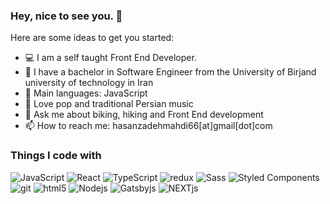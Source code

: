 ###  Hey, nice to see you. 👋

<p>Here are some ideas to get you started:</p>

- 💻 I am a self taught Front End Developer.
- 🌱 I have a bachelor in Software Engineer from the University of Birjand university of technology in Iran
- 🌟 Main languages: JavaScript
- 🎵 Love pop and traditional Persian music
- 💬 Ask me about biking, hiking and Front End development
- 📫 How to reach me: hasanzadehmahdi66[at]gmail[dot]com

<h3>Things I code with</h3>
<p>
  <img alt="JavaScript" src="https://img.shields.io/badge/JavaScript%20-%23F7DF1E.svg?logo=javascript&logoColor=black">
  <img alt="React" src="https://img.shields.io/badge/-React-45b8d8?style=flat-square&logo=react&logoColor=white" />
  <img alt="TypeScript" src="https://img.shields.io/badge/-TypeScript-007ACC?style=flat-square&logo=typescript&logoColor=white" />
  <img alt="redux" src="https://img.shields.io/badge/-Redux-764ABC?style=flat-square&logo=redux&logoColor=white" />
  <img alt="Sass" src="https://img.shields.io/badge/-Sass-CC6699?style=flat-square&logo=sass&logoColor=white" />
  <img alt="Styled Components" src="https://img.shields.io/badge/-Styled_Components-db7092?style=flat-square&logo=styled-components&logoColor=white" />
  <img alt="git" src="https://img.shields.io/badge/-Git-F05032?style=flat-square&logo=git&logoColor=white" />
  <img alt="html5" src="https://img.shields.io/badge/-HTML5-E34F26?style=flat-square&logo=html5&logoColor=white" />
  <img alt="Nodejs" src="https://img.shields.io/badge/-Nodejs-43853d?style=flat-square&logo=Node.js&logoColor=white" />
  <img alt="Gatsbyjs" src="https://img.shields.io/badge/Gatsby-js-%238a4baf" />
  <img alt="NEXTjs" src="https://img.shields.io/badge/Next-js-%23eee" />
</p>

